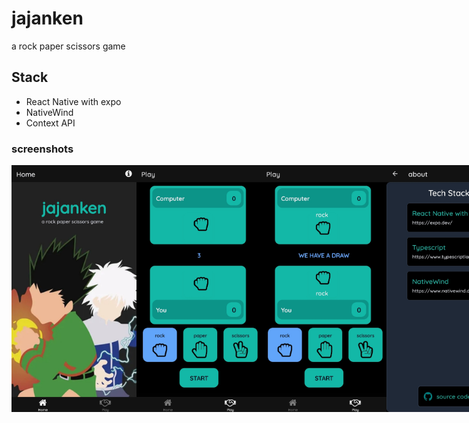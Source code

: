 # jajanken

a rock paper scissors game

## Stack

- React Native with expo
- NativeWind
- Context API

### screenshots

<div style="display: flex; justify-content: space-between;">
  <img src="./assets/screenshot-1.jpg" alt="Screenshot 1" style="width: 200px;">
  <img src="./assets/screenshot-2.jpg" alt="Screenshot 2" style="width: 200px;">
  <img src="./assets/screenshot-3.jpg" alt="Screenshot 3" style="width: 200px;">
  <img src="./assets/screenshot-4.jpg" alt="Screenshot 4" style="width: 200px;">
</div>

